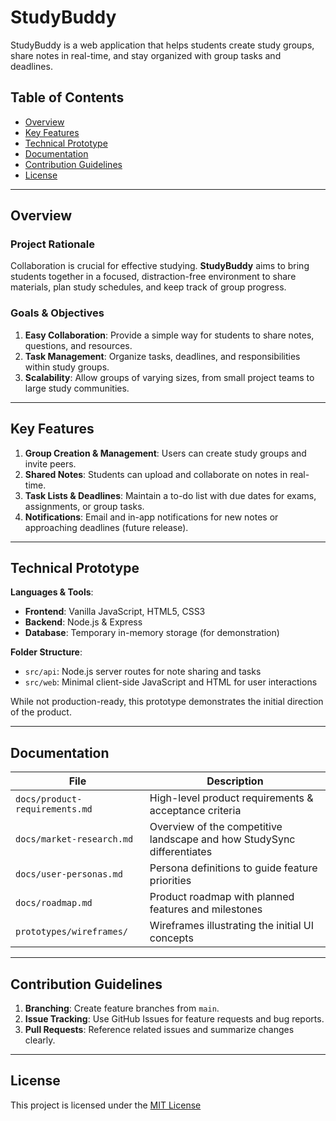 # StudyBuddy

StudyBuddy is a web application that helps students create study groups, share notes in real-time, and stay organized with group tasks and deadlines. 

## Table of Contents
- [Overview](#overview)
- [Key Features](#key-features)
- [Technical Prototype](#technical-prototype)
- [Documentation](#documentation)
- [Contribution Guidelines](#contribution-guidelines)
- [License](#license)

---

## Overview

### Project Rationale
Collaboration is crucial for effective studying. **StudyBuddy** aims to bring students together in a focused, distraction-free environment to share materials, plan study schedules, and keep track of group progress.

### Goals & Objectives
1. **Easy Collaboration**: Provide a simple way for students to share notes, questions, and resources.
2. **Task Management**: Organize tasks, deadlines, and responsibilities within study groups.
3. **Scalability**: Allow groups of varying sizes, from small project teams to large study communities.

---

## Key Features
1. **Group Creation & Management**: Users can create study groups and invite peers.
2. **Shared Notes**: Students can upload and collaborate on notes in real-time.
3. **Task Lists & Deadlines**: Maintain a to-do list with due dates for exams, assignments, or group tasks.
4. **Notifications**: Email and in-app notifications for new notes or approaching deadlines (future release).

---

## Technical Prototype

**Languages & Tools**:
- **Frontend**: Vanilla JavaScript, HTML5, CSS3
- **Backend**: Node.js & Express
- **Database**: Temporary in-memory storage (for demonstration)

**Folder Structure**:
- `src/api`: Node.js server routes for note sharing and tasks
- `src/web`: Minimal client-side JavaScript and HTML for user interactions

While not production-ready, this prototype demonstrates the initial direction of the product.

---

## Documentation

| File                               | Description                                                               |
|------------------------------------|---------------------------------------------------------------------------|
| `docs/product-requirements.md`     | High-level product requirements & acceptance criteria                     |
| `docs/market-research.md`          | Overview of the competitive landscape and how StudySync differentiates    |
| `docs/user-personas.md`            | Persona definitions to guide feature priorities                           |
| `docs/roadmap.md`                  | Product roadmap with planned features and milestones                      |
| `prototypes/wireframes/`           | Wireframes illustrating the initial UI concepts                           |

---

## Contribution Guidelines
1. **Branching**: Create feature branches from `main`.
2. **Issue Tracking**: Use GitHub Issues for feature requests and bug reports.
3. **Pull Requests**: Reference related issues and summarize changes clearly.

---

## License
This project is licensed under the [MIT License](LICENSE)

